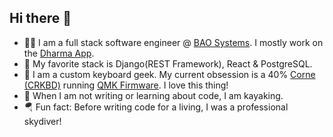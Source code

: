 ## Hi there 👋
- 👨‍💻 I am a full stack software engineer @ [BAO Systems](https://baosystems.com/). I mostly work on the [Dharma App](https://baosystems.com/product/dharma-platform/).
- 🐍 My favorite stack is Django(REST Framework), React & PostgreSQL.
- 🎹 I am a custom keyboard geek. My current obsession is a 40% [Corne (CRKBD)](https://github.com/foostan/crkbd) running [QMK Firmware](https://github.com/qmk/qmk_firmware). I love this thing!
- 🛶 When I am not writing or learning about code, I am kayaking.
- 🪂 Fun fact: Before writing code for a living, I was a professional skydiver!

<!--
**tomhwtt/tomhwtt** is a ✨ _special_ ✨ repository because its `README.md` (this file) appears on your GitHub profile.

Here are some ideas to get you started:

- 🔭 I’m currently working on ...
- 🌱 I’m currently learning ...
- 👯 I’m looking to collaborate on ...
- 🤔 I’m looking for help with ...
- 💬 Ask me about ...
- 📫 How to reach me: ...
- 😄 Pronouns: ...
- ⚡ Fun fact: ...
-->
